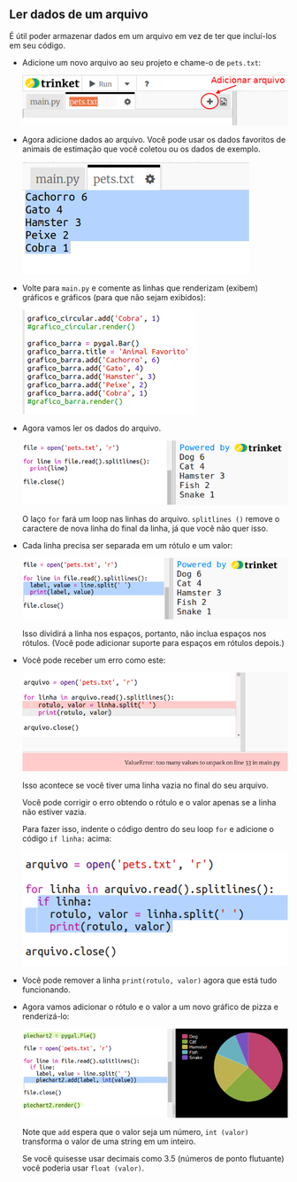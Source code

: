 ## Ler dados de um arquivo

É útil poder armazenar dados em um arquivo em vez de ter que incluí-los em seu código.

+ Adicione um novo arquivo ao seu projeto e chame-o de `pets.txt`:
    
    ![screenshot](images/pets-file.png)

+ Agora adicione dados ao arquivo. Você pode usar os dados favoritos de animais de estimação que você coletou ou os dados de exemplo.
    
    ![screenshot](images/pets-data.png)

+ Volte para `main.py` e comente as linhas que renderizam (exibem) gráficos e gráficos (para que não sejam exibidos):
    
    ![screenshot](images/pets-comment.png)

+ Agora vamos ler os dados do arquivo.
    
    ![screenshot](images/pets-read.png)
    
    O laço `for` fará um loop nas linhas do arquivo. `splitlines ()` remove o caractere de nova linha do final da linha, já que você não quer isso.

+ Cada linha precisa ser separada em um rótulo e um valor:
    
    ![captura](images/pets-split.png)
    
    Isso dividirá a linha nos espaços, portanto, não inclua espaços nos rótulos. (Você pode adicionar suporte para espaços em rótulos depois.)

+ Você pode receber um erro como este:
    
    ![screenshot](images/pets-error.png)
    
    Isso acontece se você tiver uma linha vazia no final do seu arquivo.
    
    Você pode corrigir o erro obtendo o rótulo e o valor apenas se a linha não estiver vazia.
    
    Para fazer isso, indente o código dentro do seu loop `for` e adicione o código `if linha:` acima:
    
    ![screenshot](images/pets-fix.png)

+ Você pode remover a linha `print(rotulo, valor)` agora que está tudo funcionando.

+ Agora vamos adicionar o rótulo e o valor a um novo gráfico de pizza e renderizá-lo:
    
    ![screenshot](images/pets-pie2.png)
    
    Note que `add` espera que o valor seja um número, `int (valor)` transforma o valor de uma string em um inteiro.
    
    Se você quisesse usar decimais como 3.5 (números de ponto flutuante) você poderia usar `float (valor)`.